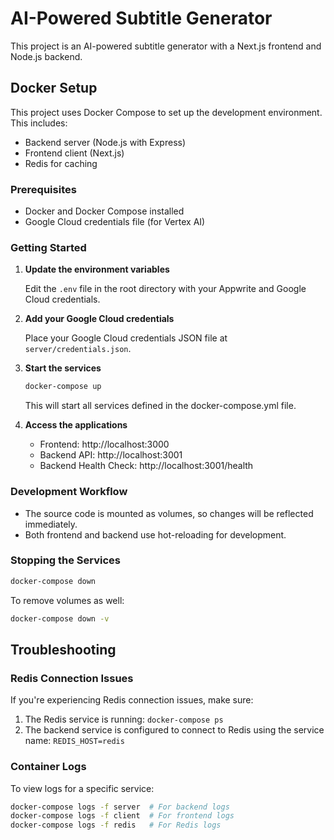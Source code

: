# AI-Powered Subtitle Generator

This project is an AI-powered subtitle generator with a Next.js frontend and Node.js backend.

## Docker Setup

This project uses Docker Compose to set up the development environment. This includes:

- Backend server (Node.js with Express)
- Frontend client (Next.js)
- Redis for caching

### Prerequisites

- Docker and Docker Compose installed
- Google Cloud credentials file (for Vertex AI)

### Getting Started

1. **Update the environment variables**

   Edit the `.env` file in the root directory with your Appwrite and Google Cloud credentials.

2. **Add your Google Cloud credentials**

   Place your Google Cloud credentials JSON file at `server/credentials.json`.

3. **Start the services**

   ```bash
   docker-compose up
   ```

   This will start all services defined in the docker-compose.yml file.

4. **Access the applications**

   - Frontend: http://localhost:3000
   - Backend API: http://localhost:3001
   - Backend Health Check: http://localhost:3001/health

### Development Workflow

- The source code is mounted as volumes, so changes will be reflected immediately.
- Both frontend and backend use hot-reloading for development.

### Stopping the Services

```bash
docker-compose down
```

To remove volumes as well:

```bash
docker-compose down -v
```

## Troubleshooting

### Redis Connection Issues

If you're experiencing Redis connection issues, make sure:

1. The Redis service is running: `docker-compose ps`
2. The backend service is configured to connect to Redis using the service name: `REDIS_HOST=redis`

### Container Logs

To view logs for a specific service:

```bash
docker-compose logs -f server  # For backend logs
docker-compose logs -f client  # For frontend logs
docker-compose logs -f redis   # For Redis logs
```
